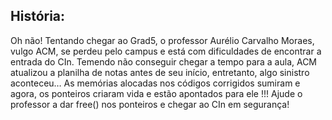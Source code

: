 ## História:
Oh não! 
Tentando chegar ao Grad5, o professor Aurélio Carvalho Moraes, vulgo ACM, se perdeu pelo campus e está com dificuldades de encontrar a entrada do CIn. 
Temendo não conseguir chegar a tempo para a aula, ACM atualizou a planilha de notas antes de seu início, entretanto, algo sinistro aconteceu… 
As memórias alocadas nos códigos corrigidos sumiram e agora, os ponteiros criaram vida e estão apontados para ele !!!
Ajude o professor a dar free() nos ponteiros e chegar ao CIn em segurança! 